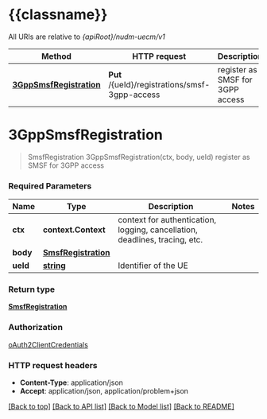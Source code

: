 # {{classname}}

All URIs are relative to *{apiRoot}/nudm-uecm/v1*

Method | HTTP request | Description
------------- | ------------- | -------------
[**3GppSmsfRegistration**](SMSFRegistrationFor3GPPAccessApi.md#3GppSmsfRegistration) | **Put** /{ueId}/registrations/smsf-3gpp-access | register as SMSF for 3GPP access

# **3GppSmsfRegistration**
> SmsfRegistration 3GppSmsfRegistration(ctx, body, ueId)
register as SMSF for 3GPP access

### Required Parameters

Name | Type | Description  | Notes
------------- | ------------- | ------------- | -------------
 **ctx** | **context.Context** | context for authentication, logging, cancellation, deadlines, tracing, etc.
  **body** | [**SmsfRegistration**](SmsfRegistration.md)|  | 
  **ueId** | [**string**](.md)| Identifier of the UE | 

### Return type

[**SmsfRegistration**](SmsfRegistration.md)

### Authorization

[oAuth2ClientCredentials](../README.md#oAuth2ClientCredentials)

### HTTP request headers

 - **Content-Type**: application/json
 - **Accept**: application/json, application/problem+json

[[Back to top]](#) [[Back to API list]](../README.md#documentation-for-api-endpoints) [[Back to Model list]](../README.md#documentation-for-models) [[Back to README]](../README.md)

